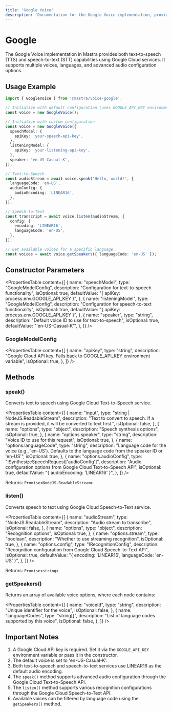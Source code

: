 ```yaml
---
title: 'Google Voice'
description: 'Documentation for the Google Voice implementation, providing text-to-speech and speech-to-text capabilities.'
---
```


# Google

The Google Voice implementation in Mastra provides both text-to-speech (TTS) and speech-to-text (STT) capabilities using Google Cloud services. It supports multiple voices, languages, and advanced audio configuration options.

## Usage Example

```typescript
import { GoogleVoice } from '@mastra/voice-google';

// Initialize with default configuration (uses GOOGLE_API_KEY environment variable)
const voice = new GoogleVoice();

// Initialize with custom configuration
const voice = new GoogleVoice({
  speechModel: {
    apiKey: 'your-speech-api-key',
  },
  listeningModel: {
    apiKey: 'your-listening-api-key',
  },
  speaker: 'en-US-Casual-K',
});

// Text-to-Speech
const audioStream = await voice.speak('Hello, world!', {
  languageCode: 'en-US',
  audioConfig: {
    audioEncoding: 'LINEAR16',
  },
});

// Speech-to-Text
const transcript = await voice.listen(audioStream, {
  config: {
    encoding: 'LINEAR16',
    languageCode: 'en-US',
  },
});

// Get available voices for a specific language
const voices = await voice.getSpeakers({ languageCode: 'en-US' });
```

## Constructor Parameters

<PropertiesTable
content={[
{
name: "speechModel",
type: "GoogleModelConfig",
description: "Configuration for text-to-speech functionality",
isOptional: true,
defaultValue: "{ apiKey: process.env.GOOGLE_API_KEY }",
},
{
name: "listeningModel",
type: "GoogleModelConfig",
description: "Configuration for speech-to-text functionality",
isOptional: true,
defaultValue: "{ apiKey: process.env.GOOGLE_API_KEY }",
},
{
name: "speaker",
type: "string",
description: "Default voice ID to use for text-to-speech",
isOptional: true,
defaultValue: "'en-US-Casual-K'",
},
]}
/>

### GoogleModelConfig

<PropertiesTable
content={[
{
name: "apiKey",
type: "string",
description:
"Google Cloud API key. Falls back to GOOGLE_API_KEY environment variable",
isOptional: true,
},
]}
/>

## Methods

### speak()

Converts text to speech using Google Cloud Text-to-Speech service.

<PropertiesTable
content={[
{
name: "input",
type: "string | NodeJS.ReadableStream",
description:
"Text to convert to speech. If a stream is provided, it will be converted to text first.",
isOptional: false,
},
{
name: "options",
type: "object",
description: "Speech synthesis options",
isOptional: true,
},
{
name: "options.speaker",
type: "string",
description: "Voice ID to use for this request",
isOptional: true,
},
{
name: "options.languageCode",
type: "string",
description:
"Language code for the voice (e.g., 'en-US'). Defaults to the language code from the speaker ID or 'en-US'",
isOptional: true,
},
{
name: "options.audioConfig",
type: "ISynthesizeSpeechRequest['audioConfig']",
description:
"Audio configuration options from Google Cloud Text-to-Speech API",
isOptional: true,
defaultValue: "{ audioEncoding: 'LINEAR16' }",
},
]}
/>

Returns: `Promise<NodeJS.ReadableStream>`

### listen()

Converts speech to text using Google Cloud Speech-to-Text service.

<PropertiesTable
content={[
{
name: "audioStream",
type: "NodeJS.ReadableStream",
description: "Audio stream to transcribe",
isOptional: false,
},
{
name: "options",
type: "object",
description: "Recognition options",
isOptional: true,
},
{
name: "options.stream",
type: "boolean",
description: "Whether to use streaming recognition",
isOptional: true,
},
{
name: "options.config",
type: "IRecognitionConfig",
description:
"Recognition configuration from Google Cloud Speech-to-Text API",
isOptional: true,
defaultValue: "{ encoding: 'LINEAR16', languageCode: 'en-US' }",
},
]}
/>

Returns: `Promise<string>`

### getSpeakers()

Returns an array of available voice options, where each node contains:

<PropertiesTable
content={[
{
name: "voiceId",
type: "string",
description: "Unique identifier for the voice",
isOptional: false,
},
{
name: "languageCodes",
type: "string[]",
description: "List of language codes supported by this voice",
isOptional: false,
},
]}
/>

## Important Notes

1. A Google Cloud API key is required. Set it via the `GOOGLE_API_KEY` environment variable or pass it in the constructor.
2. The default voice is set to 'en-US-Casual-K'.
3. Both text-to-speech and speech-to-text services use LINEAR16 as the default audio encoding.
4. The `speak()` method supports advanced audio configuration through the Google Cloud Text-to-Speech API.
5. The `listen()` method supports various recognition configurations through the Google Cloud Speech-to-Text API.
6. Available voices can be filtered by language code using the `getSpeakers()` method.

